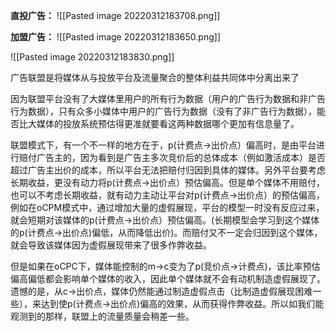 **直投广告：**
![[Pasted image 20220312183708.png]]

**加盟广告：**
![[Pasted image 20220312183650.png]]


![[Pasted image 20220312183830.png]]

广告联盟是将媒体从与投放平台及流量聚合的整体利益共同体中分离出来了

因为联盟平台没有了大媒体里用户的所有行为数据（用户的广告行为数据和非广告行为数据），只有众多小媒体中用户的广告行为数据（没有了非广告行为数据），能否比大媒体的投放系统预估得更准就要看这两种数据哪个更加有信息量了。

联盟模式下，有一个不一样的地方在于，p(计费点->出价点）偏高时，是由平台进行赔付广告主的，因为看到是广告主多次竞价后的总体成本（例如激活成本）是否超过广告主出价的成本，所以平台无法把赔付归因到具体的媒体。另外平台要考虑长期收益，更没有动力将p(计费点->出价点）预估偏高。但是单个媒体不用赔付，也可以不考虑长期收益，就有动力主动让平台对p(计费点->出价点）的预估偏高，例如在oCPM模式中，通过增加大量的虚假展现，平台的模型一时没有反应过来，就会短期对该媒体的p(计费点->出价点）预估偏高。(长期模型会学习到这个媒体的p(计费点->出价点)偏低，从而降低出价)。而赔付又不一定会归因到这个媒体，就会导致该媒体因为虚假展现带来了很多作弊收益。

但是如果在oCPC下，媒体能控制的m->c变为了p(竞价点->计费点)，该比率预估偏高偏低都会影响单个媒体的收入，因此单个媒体就不会有动机制造虚假展现了。遗憾的是，从c->出价点，媒体仍然能通过制造虚假点击（比制造虚假展现困难一些），来达到使p(计费点->出价点)偏高的效果，从而获得作弊收益。所以如我们能观测到的那样，联盟上的流量质量会稍差一些。